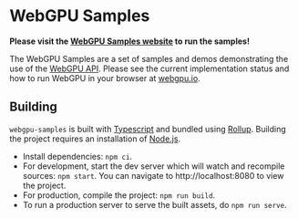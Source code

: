 # WebGPU Samples

**Please visit the [WebGPU Samples website](//webgpu.github.io/webgpu-samples/) to run the samples!**

The WebGPU Samples are a set of samples and demos
demonstrating the use of the [WebGPU API](//webgpu.dev). Please see the current
implementation status and how to run WebGPU in your browser at
[webgpu.io](//webgpu.io).

## Building
`webgpu-samples` is built with [Typescript](https://www.typescriptlang.org/)
and bundled using [Rollup](https://rollupjs.org/). Building the project
requires an installation of [Node.js](https://nodejs.org/en/).

- Install dependencies: `npm ci`.
- For development, start the dev server which will watch and recompile
  sources: `npm start`. You can navigate to http://localhost:8080 to view the project.
- For production, compile the project: `npm run build`.
- To run a production server to serve the built assets, do `npm run serve`.

